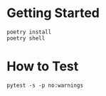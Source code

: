 # Getting Started

```
poetry install
poetry shell
```

# How to Test

```
pytest -s -p no:warnings
```
